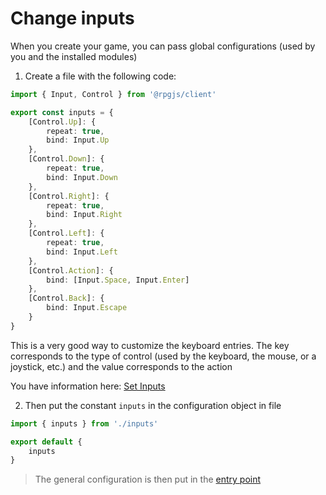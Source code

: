 # Change inputs

When you create your game, you can pass global configurations (used by you and the installed modules)

1. Create a <PathTo to="configDir" file="inputs.ts" /> file with the following code:

```ts
import { Input, Control } from '@rpgjs/client'

export const inputs = {
    [Control.Up]: {
        repeat: true,
        bind: Input.Up
    },
    [Control.Down]: {
        repeat: true,
        bind: Input.Down
    },
    [Control.Right]: {
        repeat: true,
        bind: Input.Right
    },
    [Control.Left]: {
        repeat: true,
        bind: Input.Left
    },
    [Control.Action]: {
        bind: [Input.Space, Input.Enter]
    },
    [Control.Back]: {
        bind: Input.Escape
    }
}
```

This is a very good way to customize the keyboard entries. 
The key corresponds to the type of control (used by the keyboard, the mouse, or a joystick, etc.) and the value corresponds to the action

You have information here: [Set Inputs](/classes/keyboard.html#set-inputs)

2. Then put the constant `inputs` in the configuration object in <PathTo to="configDir" file="index.ts" /> file 

```ts
import { inputs } from './inputs'

export default {
    inputs
}
```

> The general configuration is then put in the [entry point](/classes/client.html#rpgclient-entry-point)